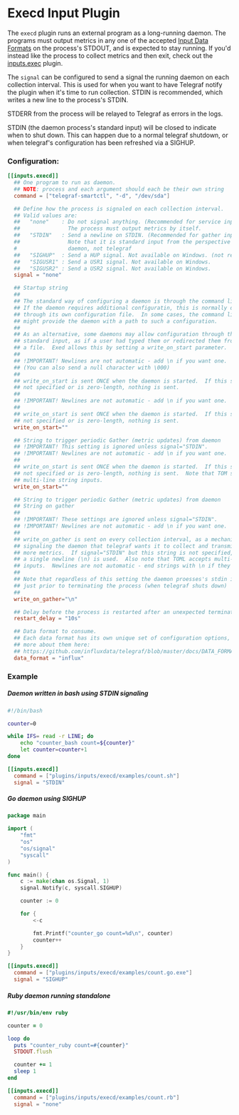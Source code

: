 # Execd Input Plugin

The `execd` plugin runs an external program as a long-running daemon. 
The programs must output metrics in any one of the accepted 
[Input Data Formats][] on the process's STDOUT, and is expected to
stay running. If you'd instead like the process to collect metrics and then exit,
check out the [inputs.exec][] plugin.

The `signal` can be configured to send a signal the running daemon on each
collection interval. This is used for when you want to have Telegraf notify the
plugin when it's time to run collection. STDIN is recommended, which writes a
new line to the process's STDIN.

STDERR from the process will be relayed to Telegraf as errors in the logs.

STDIN (the daemon process's standard input) will be closed to indicate when
to shut down.  This can happen due to a normal telegraf shutdown, or when
telegraf's configuration has been refreshed via a SIGHUP.

### Configuration:

```toml
[[inputs.execd]]
  ## One program to run as daemon.
  ## NOTE: process and each argument should each be their own string
  command = ["telegraf-smartctl", "-d", "/dev/sda"]

  ## Define how the process is signaled on each collection interval.
  ## Valid values are:
  ##   "none"    : Do not signal anything. (Recommended for service inputs)
  ##               The process must output metrics by itself.
  ##   "STDIN"   : Send a newline on STDIN. (Recommended for gather inputs).
  ##               Note that it is standard input from the perspective of the
  #                daemon, not telegraf
  ##   "SIGHUP"  : Send a HUP signal. Not available on Windows. (not recommended)
  ##   "SIGUSR1" : Send a USR1 signal. Not available on Windows.
  ##   "SIGUSR2" : Send a USR2 signal. Not available on Windows.
  signal = "none"

  ## Startup string
  ##
  ## The standard way of configuring a daemon is through the command line.
  ## If the daemon requires additional configuratin, this is normally done
  ## through its own configuration file.  In some cases, the command line
  ## might provide the daemon with a path to such a configuration.
  ##
  ## As an alternative, some daemons may allow configuration through their
  ## standard input, as if a user had typed them or redirected them from
  ## a file.  Exed allows this by setting a write_on_start parameter.
  ## 
  ## !IMPORTANT! Newlines are not automatic - add \n if you want one.
  ## (You can also send a null character with \000)  
  ##
  ## write_on_start is sent ONCE when the daemon is started.  If this string is
  ## not specified or is zero-length, nothing is sent.
  ##
  ## !IMPORTANT! Newlines are not automatic - add \n if you want one.  
  ##
  ## write_on_start is sent ONCE when the daemon is started.  If this string is
  ## not specified or is zero-length, nothing is sent.
  write_on_start=""

  ## String to trigger periodic Gather (metric updates) from daemon
  ## !IMPORTANT! This setting is ignored unless signal="STDIN".
  ## !IMPORTANT! Newlines are not automatic - add \n if you want one.  
  ##
  ## write_on_start is sent ONCE when the daemon is started.  If this string is
  ## not specified or is zero-length, nothing is sent.  Note that TOM supports
  ## multi-line string inputs.
  write_on_start=""

  ## String to trigger periodic Gather (metric updates) from daemon
  ## String on gather
  ##
  ## !IMPORTANT! These settings are ignored unless signal="STDIN".
  ## !IMPORTANT! Newlines are not automatic - add \n if you want one.  
  ##
  ## write_on_gather is sent on every collection interval, as a mechanism for
  ## signaling the daemon that telegraf wants it to collect and transmit one or
  ## more metrics.  If signal="STDIN" but this string is not specified, then
  ## a single newline (\n) is used.  Also note that TOML accepts multi-line
  ## inputs.  Newlines are not automatic - end strings with \n if they are required.
  ##
  ## Note that regardless of this setting the daemon proesses's stdin is closed
  ## just prior to terminating the process (when telegraf shuts down)
  ##
  write_on_gather="\n"

  ## Delay before the process is restarted after an unexpected termination
  restart_delay = "10s"

  ## Data format to consume.
  ## Each data format has its own unique set of configuration options, read
  ## more about them here:
  ## https://github.com/influxdata/telegraf/blob/master/docs/DATA_FORMATS_INPUT.md
  data_format = "influx"
```

### Example

##### Daemon written in bash using STDIN signaling

```bash
#!/bin/bash

counter=0

while IFS= read -r LINE; do
    echo "counter_bash count=${counter}"
    let counter=counter+1
done
```

```toml
[[inputs.execd]]
  command = ["plugins/inputs/execd/examples/count.sh"]
  signal = "STDIN"
```

##### Go daemon using SIGHUP

```go
package main

import (
    "fmt"
    "os"
    "os/signal"
    "syscall"
)

func main() {
    c := make(chan os.Signal, 1)
    signal.Notify(c, syscall.SIGHUP)

    counter := 0

    for {
        <-c

        fmt.Printf("counter_go count=%d\n", counter)
        counter++
    }
}

```

```toml
[[inputs.execd]]
  command = ["plugins/inputs/execd/examples/count.go.exe"]
  signal = "SIGHUP"
```

##### Ruby daemon running standalone

```ruby
#!/usr/bin/env ruby

counter = 0

loop do
  puts "counter_ruby count=#{counter}"
  STDOUT.flush

  counter += 1
  sleep 1
end
```

```toml
[[inputs.execd]]
  command = ["plugins/inputs/execd/examples/count.rb"]
  signal = "none"
```

[Input Data Formats]: https://github.com/influxdata/telegraf/blob/master/docs/DATA_FORMATS_INPUT.md
[inputs.exec]: https://github.com/influxdata/telegraf/blob/master/plugins/inputs/exec/README.md
